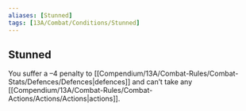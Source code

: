 ```yaml
---
aliases: [Stunned]
tags: [13A/Combat/Conditions/Stunned]
---
```


## Stunned

You suffer a –4 penalty to [[Compendium/13A/Combat-Rules/Combat-Stats/Defences/Defences|defences]] and can’t take any [[Compendium/13A/Combat-Rules/Combat-Actions/Actions/Actions|actions]].
